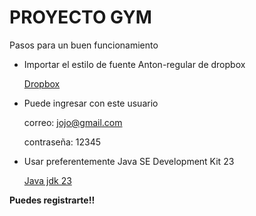 # PROYECTO GYM

<p>
Pasos para un buen funcionamiento
</p>

- Importar el estilo de fuente Anton-regular de dropbox

  [Dropbox](https://www.dropbox.com/scl/fo/3qtb5yt6mcqxikszzfubp/ADCrAzQwkpM9Yd1sJpyEpxM?rlkey=iyff08d40mgtq60pn01eef9nv&e=1&st=ug8160dx&dl=0)

-  Puede ingresar con este usuario
  
   correo: jojo@gmail.com

   contraseña: 12345
 
- Usar preferentemente Java SE Development Kit 23
  
  [Java jdk 23](https://www.oracle.com/java/technologies/javase/jdk23-archive-downloads.html)


**Puedes registrarte!!**

